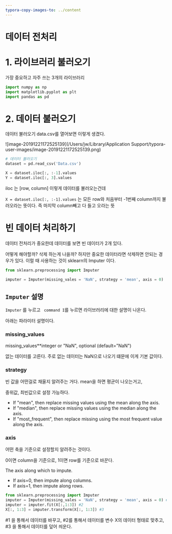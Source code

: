 ```yaml
---
typora-copy-images-to: ../content
---
```


# 데이터 전처리

# 1. 라이브러리 불러오기
가장 중요하고 자주 쓰는 3개의 라이브러리

```python
import numpy as np
import matplotlib.pyplot as plt
import pandas as pd
```

# 2. 데이터 불러오기
데이터 불러오기
data.csv를 열어보면 이렇게 생겼다.

![image-20191221172525139](/Users/jw/Library/Application Support/typora-user-images/image-20191221172525139.png)

```python
# 데이터 불러오기
dataset = pd.read_csv('Data.csv')

X = dataset.iloc[:, :-1].values
Y = dataset.iloc[:, 3].values
```



iloc 는 [row, column] 이렇게 데이터를 불러오는건데

`X = dataset.iloc[:, :-1].values` 는 모든 row와 처음부터 -1번째 column까지 불러오라는 뜻이다. 즉 마지막 column빼고 다 들고 오라는 뜻

# 빈 데이터 처리하기

데이터 전처리가 중요한데 데이터를 보면 빈 데이터가 2개 있다.

어떻게 해야할까? 삭제 하는게 나을까? 하지만 중요한 데이터라면 삭제하면 안되는 경우가 있다. 이럴 때 사용하는 것이 sklearn의 Imputer 이다.

```python
from sklearn.preprocessing import Imputer

```



```python
imputer = Imputer(missing_vales = 'NaN', strategy = 'mean', axis = 0)
```

## `Imputer` 설명

`Imputer` 를 누르고 ` command I`를 누르면 라이브러리에 대한 설명이 나온다.

아래는 파라미터 설명이다.

### missing_values

missing_values**integer or "NaN", optional (default="NaN")

없는 데이터를 고른다. 주로 없는 데이터는 NaN으로 나오기 떄문에 이게 기본 값이다.

### strategy 

빈 값을 어떤걸로 채울지 알려주는 거다. mean을 하면 평균이 나오는거고,

중위값, 최빈값으로 설정 가능하다.

- If "mean", then replace missing values using the mean along the axis.
- If "median", then replace missing values using the median along the axis.
- If "most_frequent", then replace missing using the most frequent value along the axis.

### axis

어떤 축을 기준으로 설정할지 알려주는 것이다.

0이면 column을 기준으로, 1이면 row를 기준으로 바꾼다.



The axis along which to impute.

- If axis=0, then impute along columns.
- If axis=1, then impute along rows.



```python
from sklearn.preprocessing import Imputer
imputer = Imputer(missing_vales = 'NaN', strategy = 'mean', axis = 0) #1
imputer = imputer.fit(X[:,1:3]) #2
X[:, 1:3] = imputer.transform(X[:, 1:3]) #3
```

#1 을 통해서 데이터를 바꾸고, #2를 통해서 데이터를 변수 X의 데이터 형태로 맞추고, #3 을 통해서 데이터를 덮어 씌운다.



